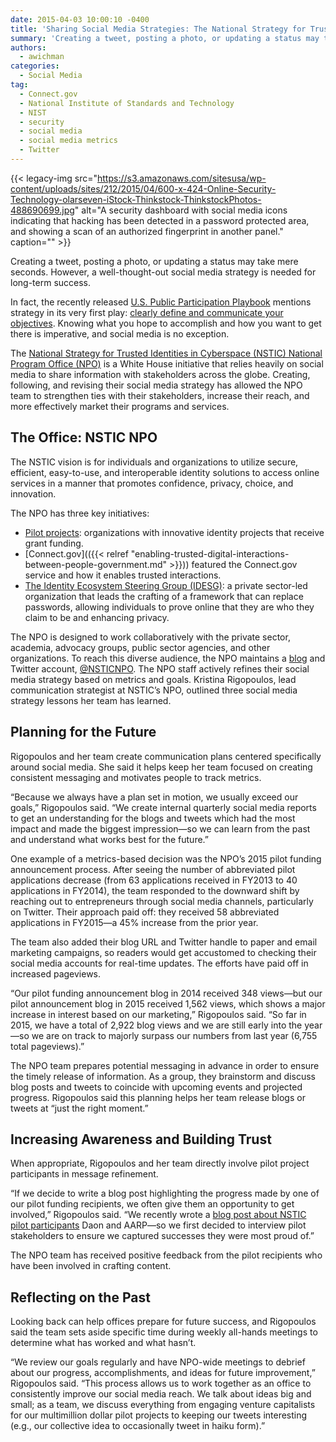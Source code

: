 ```yaml
---
date: 2015-04-03 10:00:10 -0400
title: 'Sharing Social Media Strategies: The National Strategy for Trusted Identities in Cyberspace Program Office'
summary: 'Creating a tweet, posting a photo, or updating a status may take mere seconds. However, a well-thought-out social media strategy is needed for long-term success. In fact, the recently released U.S. Public Participation Playbook mentions strategy in its very first play: clearly define and communicate your objectives. Knowing what you hope to accomplish and how'
authors:
  - awichman
categories:
  - Social Media
tag:
  - Connect.gov
  - National Institute of Standards and Technology
  - NIST
  - security
  - social media
  - social media metrics
  - Twitter
---
```


{{< legacy-img src="https://s3.amazonaws.com/sitesusa/wp-content/uploads/sites/212/2015/04/600-x-424-Online-Security-Technology-olarseven-iStock-Thinkstock-ThinkstockPhotos-488690699.jpg" alt="A security dashboard with social media icons indicating that hacking has been detected in a password protected area, and showing a scan of an authorized fingerprint in another panel." caption="" >}} 

Creating a tweet, posting a photo, or updating a status may take mere seconds. However, a well-thought-out social media strategy is needed for long-term success.

In fact, the recently released [U.S. Public Participation Playbook](https://participation.usa.gov/) mentions strategy in its very first play: [clearly define and communicate your objectives](https://participation.usa.gov/#play1). Knowing what you hope to accomplish and how you want to get there is imperative, and social media is no exception.

The [National Strategy for Trusted Identities in Cyberspace (NSTIC) National Program Office (NPO)](http://www.nist.gov/nstic/) is a White House initiative that relies heavily on social media to share information with stakeholders across the globe. Creating, following, and revising their social media strategy has allowed the NPO team to strengthen ties with their stakeholders, increase their reach, and more effectively market their programs and services.

## The Office: NSTIC NPO

The NSTIC vision is for individuals and organizations to utilize secure, efficient, easy-to-use, and interoperable identity solutions to access online services in a manner that promotes confidence, privacy, choice, and innovation.

The NPO has three key initiatives:

  * [Pilot projects](http://www.nist.gov/nstic/pilots.html): organizations with innovative identity projects that receive grant funding.
  * [Connect.gov](({{< relref "enabling-trusted-digital-interactions-between-people-government.md" >}})) featured the Connect.gov service and how it enables trusted interactions.
  * [The Identity Ecosystem Steering Group (IDESG)](http://www.nist.gov/nstic/about-idesg.html): a private sector-led organization that leads the crafting of a framework that can replace passwords, allowing individuals to prove online that they are who they claim to be and enhancing privacy.

The NPO is designed to work collaboratively with the private sector, academia, advocacy groups, public sector agencies, and other organizations. To reach this diverse audience, the NPO maintains a [blog](http://nstic.blogs.govdelivery.com/) and Twitter account, [@NSTICNPO](https://twitter.com/NSTICNPO). The NPO staff actively refines their social media strategy based on metrics and goals. Kristina Rigopoulos, lead communication strategist at NSTIC’s NPO, outlined three social media strategy lessons her team has learned.

## Planning for the Future

Rigopoulos and her team create communication plans centered specifically around social media. She said it helps keep her team focused on creating consistent messaging and motivates people to track metrics.

“Because we always have a plan set in motion, we usually exceed our goals,” Rigopoulos said. “We create internal quarterly social media reports to get an understanding for the blogs and tweets which had the most impact and made the biggest impression—so we can learn from the past and understand what works best for the future.”

One example of a metrics-based decision was the NPO’s 2015 pilot funding announcement process. After seeing the number of abbreviated pilot applications decrease (from 63 applications received in FY2013 to 40 applications in FY2014), the team responded to the downward shift by reaching out to entrepreneurs through social media channels, particularly on Twitter. Their approach paid off: they received 58 abbreviated applications in FY2015—a 45% increase from the prior year.

The team also added their blog URL and Twitter handle to paper and email marketing campaigns, so readers would get accustomed to checking their social media accounts for real-time updates. The efforts have paid off in increased pageviews.

“Our pilot funding announcement blog in 2014 received 348 views—but our pilot announcement blog in 2015 received 1,562 views, which shows a major increase in interest based on our marketing,” Rigopoulos said. “So far in 2015, we have a total of 2,922 blog views and we are still early into the year—so we are on track to majorly surpass our numbers from last year (6,755 total pageviews).”

The NPO team prepares potential messaging in advance in order to ensure the timely release of information. As a group, they brainstorm and discuss blog posts and tweets to coincide with upcoming events and projected progress. Rigopoulos said this planning helps her team release blogs or tweets at “just the right moment.”

## Increasing Awareness and Building Trust

When appropriate, Rigopoulos and her team directly involve pilot project participants in message refinement.

“If we decide to write a blog post highlighting the progress made by one of our pilot funding recipients, we often give them an opportunity to get involved,” Rigopoulos said. “We recently wrote a [blog post about NSTIC pilot participants](http://nstic.blogs.govdelivery.com/2014/11/28/everybody-needs-identity/) Daon and AARP—so we first decided to interview pilot stakeholders to ensure we captured successes they were most proud of.”

The NPO team has received positive feedback from the pilot recipients who have been involved in crafting content.

## Reflecting on the Past

Looking back can help offices prepare for future success, and Rigopoulos said the team sets aside specific time during weekly all-hands meetings to determine what has worked and what hasn’t.

“We review our goals regularly and have NPO-wide meetings to debrief about our progress, accomplishments, and ideas for future improvement,” Rigopoulos said. “This process allows us to work together as an office to consistently improve our social media reach. We talk about ideas big and small; as a team, we discuss everything from engaging venture capitalists for our multimillion dollar pilot projects to keeping our tweets interesting (e.g., our collective idea to occasionally tweet in haiku form).”